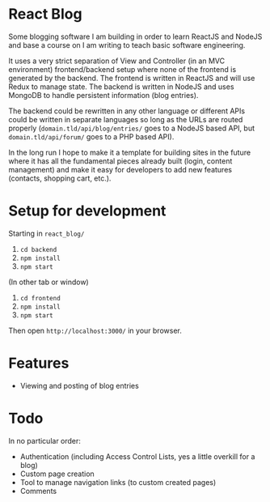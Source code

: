 React Blog
==
Some blogging software I am building in order to learn ReactJS and NodeJS and base a course on I am writing to teach basic software engineering.

It uses a very strict separation of View and Controller (in an MVC environment) frontend/backend setup where none of the frontend is generated by the backend. The frontend is written in ReactJS and will use Redux to manage state. The backend is written in NodeJS and uses MongoDB to handle persistent information (blog entries).

The backend could be rewritten in any other language or different APIs could be written in separate languages so long as the URLs are routed properly (`domain.tld/api/blog/entries/` goes to a NodeJS based API, but `domain.tld/api/forum/` goes to a PHP based API).

In the long run I hope to make it a template for building sites in the future where it has all the fundamental pieces already built (login, content management) and make it easy for developers to add new features (contacts, shopping cart, etc.).

Setup for development
==
Starting in `react_blog/`
  1. `cd backend`
  2. `npm install`
  3. `npm start`

(In other tab or window)
  1. `cd frontend`
  2. `npm install`
  3. `npm start`

Then open `http://localhost:3000/` in your browser.

Features
==
- Viewing and posting of blog entries

Todo
==
In no particular order:
- Authentication (including Access Control Lists, yes a little overkill for a blog)
- Custom page creation
- Tool to manage navigation links (to custom created pages)
- Comments
